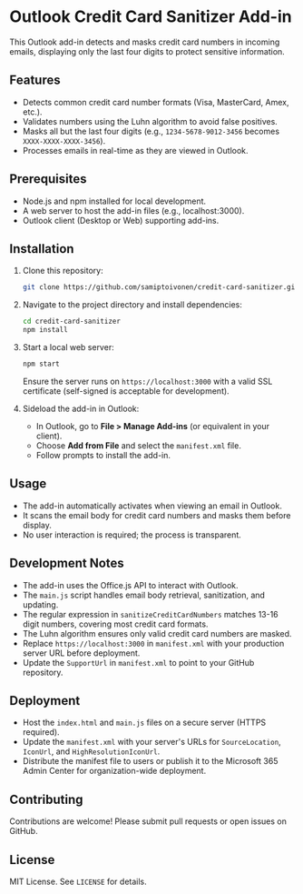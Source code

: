 # Outlook Credit Card Sanitizer Add-in

This Outlook add-in detects and masks credit card numbers in incoming emails, displaying only the last four digits to protect sensitive information.

## Features
- Detects common credit card number formats (Visa, MasterCard, Amex, etc.).
- Validates numbers using the Luhn algorithm to avoid false positives.
- Masks all but the last four digits (e.g., `1234-5678-9012-3456` becomes `XXXX-XXXX-XXXX-3456`).
- Processes emails in real-time as they are viewed in Outlook.

## Prerequisites
- Node.js and npm installed for local development.
- A web server to host the add-in files (e.g., localhost:3000).
- Outlook client (Desktop or Web) supporting add-ins.

## Installation
1. Clone this repository:
   ```bash
   git clone https://github.com/samiptoivonen/credit-card-sanitizer.git
   ```
2. Navigate to the project directory and install dependencies:
   ```bash
   cd credit-card-sanitizer
   npm install
   ```
3. Start a local web server:
   ```bash
   npm start
   ```
   Ensure the server runs on `https://localhost:3000` with a valid SSL certificate (self-signed is acceptable for development).

4. Sideload the add-in in Outlook:
   - In Outlook, go to **File > Manage Add-ins** (or equivalent in your client).
   - Choose **Add from File** and select the `manifest.xml` file.
   - Follow prompts to install the add-in.

## Usage
- The add-in automatically activates when viewing an email in Outlook.
- It scans the email body for credit card numbers and masks them before display.
- No user interaction is required; the process is transparent.

## Development Notes
- The add-in uses the Office.js API to interact with Outlook.
- The `main.js` script handles email body retrieval, sanitization, and updating.
- The regular expression in `sanitizeCreditCardNumbers` matches 13-16 digit numbers, covering most credit card formats.
- The Luhn algorithm ensures only valid credit card numbers are masked.
- Replace `https://localhost:3000` in `manifest.xml` with your production server URL before deployment.
- Update the `SupportUrl` in `manifest.xml` to point to your GitHub repository.

## Deployment
- Host the `index.html` and `main.js` files on a secure server (HTTPS required).
- Update the `manifest.xml` with your server's URLs for `SourceLocation`, `IconUrl`, and `HighResolutionIconUrl`.
- Distribute the manifest file to users or publish it to the Microsoft 365 Admin Center for organization-wide deployment.

## Contributing
Contributions are welcome! Please submit pull requests or open issues on GitHub.

## License
MIT License. See `LICENSE` for details.
